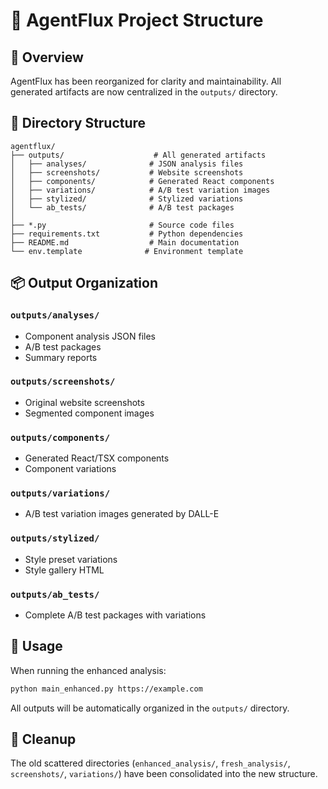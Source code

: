 # 📁 AgentFlux Project Structure

## 🎯 Overview
AgentFlux has been reorganized for clarity and maintainability. All generated artifacts are now centralized in the `outputs/` directory.

## 📂 Directory Structure

```
agentflux/
├── outputs/                    # All generated artifacts
│   ├── analyses/              # JSON analysis files
│   ├── screenshots/           # Website screenshots
│   ├── components/            # Generated React components
│   ├── variations/            # A/B test variation images
│   ├── stylized/              # Stylized variations
│   └── ab_tests/              # A/B test packages
│
├── *.py                       # Source code files
├── requirements.txt           # Python dependencies
├── README.md                  # Main documentation
└── env.template              # Environment template
```

## 📦 Output Organization

### `outputs/analyses/`
- Component analysis JSON files
- A/B test packages
- Summary reports

### `outputs/screenshots/`
- Original website screenshots
- Segmented component images

### `outputs/components/`
- Generated React/TSX components
- Component variations

### `outputs/variations/`
- A/B test variation images generated by DALL-E

### `outputs/stylized/`
- Style preset variations
- Style gallery HTML

### `outputs/ab_tests/`
- Complete A/B test packages with variations

## 🚀 Usage

When running the enhanced analysis:
```bash
python main_enhanced.py https://example.com
```

All outputs will be automatically organized in the `outputs/` directory.

## 🧹 Cleanup
The old scattered directories (`enhanced_analysis/`, `fresh_analysis/`, `screenshots/`, `variations/`) have been consolidated into the new structure. 